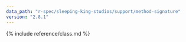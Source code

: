 ```yaml
---
data_path: "r-spec/sleeping-king-studios/support/method-signature"
version: "2.8.1"
---
```


{% include reference/class.md %}
